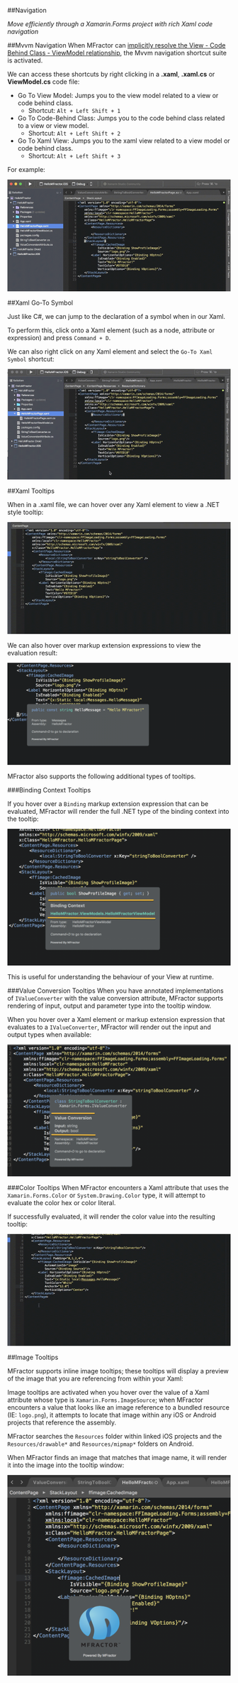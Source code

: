 ##Navigation

*Move efficiently through a Xamarin.Forms project with rich Xaml code navigation*

##Mvvm Navigation
When MFractor can [implicitly resolve the View - Code Behind Class - ViewModel relationship](configure-binding-context.md#implicit-binding-context-resolution), the Mvvm navigation shortcut suite is activated.

We can access these shortcuts by right clicking in a **.xaml**, **.xaml.cs** or **ViewModel.cs** code file:

 * Go To View Model: Jumps you to the view model related to a view or code behind class.
    * Shortcut: `Alt + Left Shift + 1`
 * Go To Code-Behind Class: Jumps you to the code behind class related to a view or view model.
    * Shortcut: `Alt + Left Shift + 2`
 * Go To Xaml View: Jumps you to the xaml view related to a view model or code behind class.
    * Shortcut: `Alt + Left Shift + 3`

 For example:

![Model - View - View Model navigation](/img/forms/navigation-mvvm.gif)

##Xaml Go-To Symbol

Just like C#, we can jump to the declaration of a symbol when in our Xaml.

To perform this, click onto a Xaml element (such as a node, attribute or expression) and press `Command + D`.

We can also right click on any Xaml element and select the `Go-To Xaml Symbol` shortcut:

![Go-to Xaml Symbol](/img/forms/navigation-go-to-symbol.gif)

##Xaml Tooltips

When in a .xaml file, we can hover over any Xaml element to view a .NET style tooltip:

![Xaml tooltips](/img/forms/navigation-tooltips.gif)

We can also hover over markup extension expressions to view the evaluation result:

![Expression tooltips](/img/forms/navigation-expression-tooltips.png)

MFractor also supports the following additional types of tooltips.

###Binding Context Tooltips

If you hover over a `Binding` markup extension expression that can be evaluated, MFractor will render the full .NET type of the binding context into the tooltip:

![Binding context tooltips](/img/forms/navigation-binding-context-tooltips.png)

This is useful for understanding the behaviour of your View at runtime.

###Value Conversion Tooltips
When you have annotated implementations of `IValueConverter` with the value conversion attribute, MFractor supports rendering of input, output and parameter type into the tooltip window.

When you hover over a Xaml element or markup extension expression that evaluates to a `IValueConverter`, MFractor will render out the input and output types when available:

![Value conversion tooltips](/img/forms/navigation-value-conversion-tooltips.png)

###Color Tooltips
When MFractor encounters a Xaml attribute that uses the `Xamarin.Forms.Color` or `System.Drawing.Color` type, it will attempt to evaluate the color hex or color literal.

If successfully evaluated, it will render the color value into the resulting tooltip:

![Color tooltips](/img/forms/navigation-color-tooltips.gif)

##Image Tooltips

MFractor supports inline image tooltips; these tooltips will display a preview of the image that you are referencing from within your Xaml:

Image tooltips are activated when you hover over the value of a Xaml attribute whose type is `Xamarin.Forms.ImageSource`; when MFractor encounters a value that looks like an image reference to a bundled resource (IE: `logo.png`), it attempts to locate that image within any iOS or Android projects that reference the assembly.

MFractor searches the `Resources` folder within linked iOS projects and the `Resources/drawable*` and `Resources/mipmap*` folders on Android.

When MFractor finds an image that matches that image name, it will render it into the image into the tooltip window:

![Image tooltips](/img/forms/navigation-image-tooltips.png)
